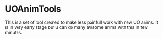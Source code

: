 # UOAnimTools
This is a set of tool created to make less painfull work with new UO anims.
It is in very early stage but u can do many awsome anims with this in few minutes.

